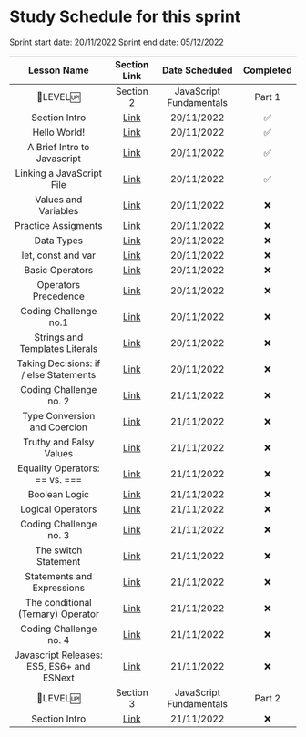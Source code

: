 # Study Schedule for this sprint

Sprint start date: 20/11/2022
Sprint end date: 05/12/2022

| Lesson Name  | Section Link | Date Scheduled  | Completed |
| :-------------: | :-------------: | :-------------: | :-------------: |
| :tada:LEVEL:up: | Section 2 | JavaScript Fundamentals  | Part 1 |
| Section Intro  | [Link](https://www.udemy.com/course/the-complete-javascript-course/learn/lecture/22648061#overview) | 20/11/2022 | :white_check_mark: |
| Hello World! | [Link](https://www.udemy.com/course/the-complete-javascript-course/learn/lecture/22648117#overview) | 20/11/2022 | :white_check_mark: |
| A Brief Intro to Javascript | [Link](https://www.udemy.com/course/the-complete-javascript-course/learn/lecture/22648123#overview) | 20/11/2022 | :white_check_mark: |
| Linking a JavaScript File | [Link](https://www.udemy.com/course/the-complete-javascript-course/learn/lecture/22648127#overview) | 20/11/2022 | :white_check_mark: |
| Values and Variables | [Link](https://www.udemy.com/course/the-complete-javascript-course/learn/lecture/22648135#overview) | 20/11/2022 | :x: |
| Practice Assigments | [Link](https://www.udemy.com/course/the-complete-javascript-course/learn/lecture/22846813#overview) | 20/11/2022 | :x: |
| Data Types | [Link](https://www.udemy.com/course/the-complete-javascript-course/learn/lecture/22648141#overview) | 20/11/2022 | :x: |
| let, const and var | [Link](https://www.udemy.com/course/the-complete-javascript-course/learn/lecture/22648145#overview) | 20/11/2022 | :x: |
| Basic Operators | [Link](https://www.udemy.com/course/the-complete-javascript-course/learn/lecture/22648147#overview) | 20/11/2022 | :x: |
| Operators Precedence | [Link](https://www.udemy.com/course/the-complete-javascript-course/learn/lecture/22648153#overview) | 20/11/2022 | :x: |
| Coding Challenge no.1 | [Link](https://www.udemy.com/course/the-complete-javascript-course/learn/lecture/22648161#overview) | 20/11/2022 | :x: |
| Strings and Templates Literals | [Link](https://www.udemy.com/course/the-complete-javascript-course/learn/lecture/22648167#overview) | 20/11/2022 | :x: |
| Taking Decisions: if / else Statements | [Link](https://www.udemy.com/course/the-complete-javascript-course/learn/lecture/22648173#overview) | 20/11/2022 | :x: |
| Coding Challenge no. 2 | [Link](https://www.udemy.com/course/the-complete-javascript-course/learn/lecture/22648177#overview) | 21/11/2022 | :x: |
| Type Conversion and Coercion | [Link](https://www.udemy.com/course/the-complete-javascript-course/learn/lecture/22648179#overview) | 21/11/2022 | :x: |
| Truthy and Falsy Values | [Link](https://www.udemy.com/course/the-complete-javascript-course/learn/lecture/22648181#overview) | 21/11/2022 | :x: |
| Equality Operators: == vs. === | [Link](https://www.udemy.com/course/the-complete-javascript-course/learn/lecture/22648183#overview) | 21/11/2022 | :x: |
| Boolean Logic | [Link](https://www.udemy.com/course/the-complete-javascript-course/learn/lecture/22648189#overview) | 21/11/2022 | :x: |
| Logical Operators | [Link](https://www.udemy.com/course/the-complete-javascript-course/learn/lecture/22648191#overview) | 21/11/2022 | :x: |
| Coding Challenge no. 3 | [Link](https://www.udemy.com/course/the-complete-javascript-course/learn/lecture/22648193#overview) | 21/11/2022 | :x: |
| The switch Statement | [Link](https://www.udemy.com/course/the-complete-javascript-course/learn/lecture/22648197#overview) | 21/11/2022 | :x: |
| Statements and Expressions | [Link](https://www.udemy.com/course/the-complete-javascript-course/learn/lecture/22648199#overview) | 21/11/2022 | :x: |
| The conditional (Ternary) Operator | [Link](https://www.udemy.com/course/the-complete-javascript-course/learn/lecture/22648205#overview) | 21/11/2022 | :x: |
| Coding Challenge no. 4 | [Link](https://www.udemy.com/course/the-complete-javascript-course/learn/lecture/22648207#overview) | 21/11/2022 | :x: |
| Javascript Releases: ES5, ES6+ and ESNext | [Link](https://www.udemy.com/course/the-complete-javascript-course/learn/lecture/22648209#overview) | 21/11/2022 | :x: |
| :tada:LEVEL:up: | Section 3 | JavaScript Fundamentals  | Part 2 |
| Section Intro | [Link](https://www.udemy.com/course/the-complete-javascript-course/learn/lecture/22648213#overview) | 21/11/2022 | :x: |
